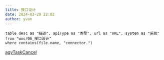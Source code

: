 ```yaml
---
title: 接口设计
date: 2024-03-29 22:02
author: yvan
---
```



```dataview
table desc as "描述", apiType as "类型", url as "URL", system as "系统"
from "wms/06_接口设计"
where contains(file.name, "connector.")
```

[agvTaskCancel](./connector.agvTaskCancel)
